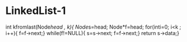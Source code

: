 # LinkedList-1
int kfromlast(Node*head , k){
Node*s=head;
Node*f=head;
for(inti=0; i<k ; i++){
f=f->next;}
while(f!=NULL){
s=s->next;
f=f->next;}
return s->data;}
